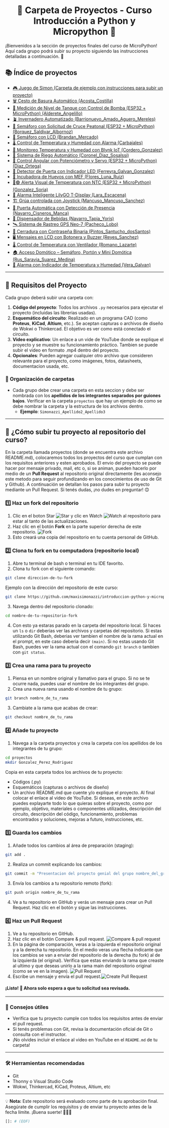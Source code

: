 <div align="center">
  <h1>📂 Carpeta de Proyectos - Curso Introducción a Python y Micropython 🐍</h1>
</div>

¡Bienvenidos a la sección de proyectos finales del curso de MicroPython! Aquí cada grupo podrá subir su proyecto siguiendo las instrucciones detalladas a continuación. 🎉

## 📚 Índice de proyectos
- [🎮 Juego de Simon (Carpeta de ejemplo con instrucciones para subir un proyecto)](./Simonazzi_Apellido2_Apellido3/README.md)
- [🗑️ Cesto de Basura Automático (Acosta_Costilla)](./Acosta_Costilla/README.md)
- [🚰 Medición de Nivel de Tanque con Control de Bomba (ESP32 + MicroPython) (Alderete_Angelillo)](./Alderete_Angelillo/README.md)
- [🪴 Invernadero Automatizado (Barrionuevo_Amado_Aguero_Mereles)](./Barrionuevo_Amado_Aguero_Aguero_Mereles/readme.md)
- [🚦 Semáforo con Solicitud de Cruce Peatonal (ESP32 + MicroPython) (Borquez_Saldivar_Albornoz)](./Borquez_Saldivar_Albornoz/README.md)
- [🚦 Semáforo con LCD (Brandan_Mercado)](./Brandan_Mercado/README.md)
- [🌡️ Control de Temperatura y Humedad con Alarma (Carbajales)](./Carbajales/README.md)
- [📡 Monitoreo Temperatura y Humedad con Blynk IoT (Cordero_Gonzalez)](./Cordero_Gonzalez/README.md)
- [🌱 Sistema de Riego Automático (Coronel_Diaz_Sosalssi)](./Coronel_Diaz_Sosalssi/README.md)
- [🔄 Control Angular con Potenciómetro y Servo (ESP32 + MicroPython) (Diaz_Ortega)](./Diaz_Ortega/README.md)
- [🚪 Detector de Puerta con Indicador LED (Ferreyra_Galvan_Gonzalez)](./Ferreyra_Galvan_Gonzalez/README.md)
- [🥚 Incubadora de Huevos con MEF (Flores_Luna_Ruiz)](./Flores_Luna_Ruiz/README.md)
- [🔴🟢 Alerta Visual de Temperatura con NTC (ESP32 + MicroPython) (Gonzalez_Soria)](./Gonzalez_Soria/README.md)
- [📡 Alarma Inteligente LilyGO T-Display (Lara_Escacena)](./Lara_Escacena/README.md)
- [🏗️ Grúa controlada con Joystick (Mancuso_Mancuso_Sanchez)](./Mancuso_Mancuso_Sanchez/README.md)
- [🚪 Puerta Automática con Detección de Presencia (Navarro_Cisneros_Manca)](./Navarro_Cisneros_Manca/README.md)
- [🥤 Dispensador de Bebidas (Navarro_Tapia_Yoris)](./Navarro_Tapia_Yoris/README.md)
- [🛰️ Sistema de Rastreo GPS Neo-7 (Pacheco_Lobo)](./Pacheco_Lobo/README.md)
- [🔐 Cerradura con Contraseña Binaria (Pintos_Santucho_dosSantos)](./Pintos_Santucho_dosSantos/README.md)
- [🖥️ Mensajes en LCD con Botonera y Buzzer (Reyes_Sanchez)](./Reyes_Sanchez/README.md)
- [🌡️ Control de Temperatura con Ventilador (Romano_Lazarte)](./Romano_Lazarte/README.md)
- [🏠 Acceso Domótico – Semáforo, Portón y Mini Domótica (Rus_Saravia_Suarez_Medina)](./Rus_Saravia_Suarez_Medina/README.md)
- [🔔 Alarma con Indicador de Temperatura y Humedad (Vera_Galvan)](./Vera_Galvan/README.md)

---

## 📝 Requisitos del Proyecto

Cada grupo deberá subir una carpeta con:

1. **Código del proyecto**: Todos los archivos `.py` necesarios para ejecutar el proyecto (incluidas las librerias usadas).
2. **Esquemático del circuito**: Realizado en un programa CAD (como **Proteus**, **KiCad**, **Altium**, etc.). Se aceptan capturas o archivos de diseño de Wokwi o Thinkercad. El objetivo es ver como está conectado el circuito.
3. **Video explicativo**: Un enlace a un vide de YouTube donde se explique el proyecto y se muestre su funcionamiento práctico. Tambien se puede subir el video en formato .mp4 dentro del proyecto.
4. **Opcionales**: Pueden agregar cualquier otro archivo que consideren relevante para el proyecto, como imágenes, fotos, datasheets, documentacion usada, etc.

### 📁 Organización de carpetas
- Cada grupo debe crear una carpeta en esta seccion y debe ser nombrada con los **apellidos de los integrantes separados por guiones bajos**. Verificar en la carpeta `proyectos` que hay un ejemplo de como se debe nombrar la carpeta y la estructura de los archivos dentro.
  - **Ejemplo**: `Simonazzi_Apellido2_Apellido3`

---

## 🚀 ¿Cómo subir tu proyecto al repositorio del curso?

En la carpeta llamada proyectos (donde se encuentra este archivo README.md), colocaremos todos los proyectos del curso que cumplan con los requisitos anteriores y esten aprobados. El envio del proyecto se puede hacer por mensaje privado, mail, etc o, si se animan, pueden hacerlo por medio de un **Pull Request** al repositorio original directamente (les aconsejo este metodo para seguir profundizando en los conocimientos de uso de Git y Github). A continuación se detallan los pasos para subir tu proyecto mediante un Pull Request. Si tenés dudas, ¡no dudes en preguntar! 😊

### 1️⃣ Haz un fork del repositorio
1. Clic en el boton Star ![Star](./imagenes/star.png) y clic en Watch ![Watch](./imagenes/watch.png) al repositorio para estar al tanto de las actualizaciones.
2. Haz clic en el botón **Fork** en la parte superior derecha de este repositorio. ![Fork](./imagenes/fork.png)
3. Esto creará una copia del repositorio en tu cuenta personal de GitHub.


### 2️⃣ Clona tu fork en tu computadora (repositorio local)
1. Abre tu terminal de bash o terminal en tu IDE favorito.  
2. Clona tu fork con el siguiente comando:  
```bash
git clone direccion-de-tu-fork
```
Ejemplo con la dirección del repositorio de este curso:
```bash
git clone https://github.com/maxisimonazzi/introduccion-python-y-micropython-utnfrt.git
```
3. Navega dentro del repositorio clonado:
```bash
cd nombre-de-tu-repositorio-fork
```
4. Con esto ya estaras parado en la carpeta del repositorio local. Si haces un `ls` o `dir` deberias ver las archivos y carpetas del repositorio. Si estas utilizando Git Bash, deberias ver tambien el nombre de la rama actual en el prompt, en este caso deberia decir `(main)`. Si no estas usando Git Bash, puedes ver la rama actual con el comando `git branch` o tambien con `git status`.

### 3️⃣ Crea una rama para tu proyecto
1. Piensa en un nombre original y llamativo para el grupo. Si no se te ocurre nada, puedes usar el nombre de los integrantes del grupo.
2. Crea una nueva rama usando el nombre de tu grupo:
```bash
git branch nombre_de_tu_rama
```
3. Cambiate a la rama que acabas de crear:
```bash
git checkout nombre_de_tu_rama
```

### 4️⃣ Añade tu proyecto

1. Navega a la carpeta proyectos y crea la carpeta con los apellidos de los integrantes de tu grupo:
```bash
cd proyectos
mkdir Gonzalez_Perez_Rodriguez
```
Copia en esta carpeta todos los archivos de tu proyecto:
- Códigos (.py)
- Esquemáticos (capturas o archivos de diseño)
- Un archivo README.md que cuente y/o explique el proyecto. Al final colocar el enlace al video de YouTube. Si deseas, en este archivo puedes explayarte todo lo que quieras sobre el proyecto, como por ejemplo, objetivo, materiales o componentes utilizados, descripción del circuito, descripción del código, funcionamiento, problemas encontrados y soluciones, mejoras a futuro, instrucciones, etc.


### 5️⃣ Guarda los cambios
1. Añade todos los cambios al área de preparación (staging):
```bash
git add .
```
2. Realiza un commit explicando los cambios:
```bash
git commit -m "Presentacion del proyecto genial del grupo nombre_del_grupo"
```
3. Envía los cambios a tu repositorio remoto (fork):
```bash
git push origin nombre_de_tu_rama
```
4. Ve a tu repositorio en GitHub y verás un mensaje para crear un Pull Request. Haz clic en el botón y sigue las instrucciones.


### 6️⃣ Haz un Pull Request

1. Ve a tu repositorio en GitHub.
2. Haz clic en el botón Compare & pull request. ![Compare & pull request](./imagenes/compare.png)
3. En la página de comparación, veras a la izquierda el repositorio original y a la derecha tu repositorio. En el medio veras una flecha indicante que los cambios se van a enviar del repositorio de la derecha (tu fork) al de la izquierda (el original). Verifica que estas enviando la rama que creaste al ultimo y que deseas unirlo a la rama main del repositorio original (como se ve en la imagen).
![Pull Request](./imagenes/pull-request.png)
4. Escribe un mensaje y envía el pull request.![Create Pull Request](./imagenes/create-pr.png)

#### ¡Listo! 🎉 Ahora solo espera a que tu solicitud sea revisada.

---

### 🌟 Consejos útiles

- Verifica que tu proyecto cumple con todos los requisitos antes de enviar el pull request.
- Si tenés problemas con Git, revisa la documentación oficial de Git o consulta con el instructor.
- ¡No olvides incluir el enlace al video en YouTube en el ```README.md``` de tu carpeta!

---

### 🛠 Herramientas recomendadas

- Git
- Thonny o Visual Studio Code
- Wokwi, Thinkercad, KiCad, Proteus, Altium, etc

---

💡 **Nota:** Este repositorio será evaluado como parte de tu aprobación final. Asegúrate de cumplir los requisitos y de enviar tu proyecto antes de la fecha límite. ¡Buena suerte! 🚀🎉🚀

```bash
[]: # (EOF)
```
